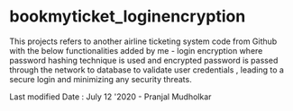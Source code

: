 # bookmyticket_loginencryption

This projects refers to another airline ticketing system code from Github with the below functionalities added by me -
   login encryption where password hashing technique is used and encrypted password is passed through the network to database to validate user credentials , leading to a secure login and minimizing any security threats.
   
   
   Last modified Date : July 12 '2020 - Pranjal Mudholkar
